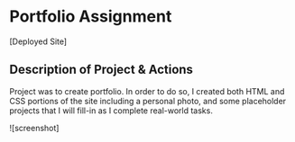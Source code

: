 # Portfolio Assignment

[Deployed Site]

## Description of Project & Actions
Project was to create portfolio. In order to do so, I created both HTML and CSS portions of the site including a personal photo, and some placeholder projects that I will fill-in as I complete real-world tasks. 

![screenshot] 